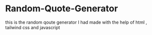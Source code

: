 # Random-Quote-Generator
this is the random qoute generator I had made with the help of html , tailwind css and javascript
